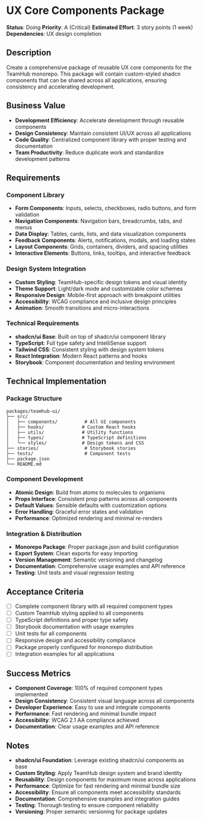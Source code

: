 # UX Core Components Package

**Status**: Doing
**Priority**: A (Critical)
**Estimated Effort**: 3 story points (1 week)
**Dependencies**: UX design completion

## Description

Create a comprehensive package of reusable UX core components for the TeamHub monorepo. This package will contain custom-styled shadcn components that can be shared across all applications, ensuring consistency and accelerating development.

## Business Value

- **Development Efficiency**: Accelerate development through reusable components
- **Design Consistency**: Maintain consistent UI/UX across all applications
- **Code Quality**: Centralized component library with proper testing and documentation
- **Team Productivity**: Reduce duplicate work and standardize development patterns

## Requirements

### Component Library

- **Form Components**: Inputs, selects, checkboxes, radio buttons, and form validation
- **Navigation Components**: Navigation bars, breadcrumbs, tabs, and menus
- **Data Display**: Tables, cards, lists, and data visualization components
- **Feedback Components**: Alerts, notifications, modals, and loading states
- **Layout Components**: Grids, containers, dividers, and spacing utilities
- **Interactive Elements**: Buttons, links, tooltips, and interactive feedback

### Design System Integration

- **Custom Styling**: TeamHub-specific design tokens and visual identity
- **Theme Support**: Light/dark mode and customizable color schemes
- **Responsive Design**: Mobile-first approach with breakpoint utilities
- **Accessibility**: WCAG compliance and inclusive design principles
- **Animation**: Smooth transitions and micro-interactions

### Technical Requirements

- **shadcn/ui Base**: Built on top of shadcn/ui component library
- **TypeScript**: Full type safety and IntelliSense support
- **Tailwind CSS**: Consistent styling with design system tokens
- **React Integration**: Modern React patterns and hooks
- **Storybook**: Component documentation and testing environment

## Technical Implementation

### Package Structure

```
packages/teamhub-ui/
├── src/
│   ├── components/          # All UI components
│   ├── hooks/              # Custom React hooks
│   ├── utils/              # Utility functions
│   ├── types/              # TypeScript definitions
│   └── styles/             # Design tokens and CSS
├── stories/                 # Storybook stories
├── tests/                   # Component tests
├── package.json
└── README.md
```

### Component Development

- **Atomic Design**: Build from atoms to molecules to organisms
- **Props Interface**: Consistent prop patterns across all components
- **Default Values**: Sensible defaults with customization options
- **Error Handling**: Graceful error states and validation
- **Performance**: Optimized rendering and minimal re-renders

### Integration & Distribution

- **Monorepo Package**: Proper package.json and build configuration
- **Export System**: Clean exports for easy importing
- **Version Management**: Semantic versioning and changelog
- **Documentation**: Comprehensive usage examples and API reference
- **Testing**: Unit tests and visual regression testing

## Acceptance Criteria

- [ ] Complete component library with all required component types
- [ ] Custom TeamHub styling applied to all components
- [ ] TypeScript definitions and proper type safety
- [ ] Storybook documentation with usage examples
- [ ] Unit tests for all components
- [ ] Responsive design and accessibility compliance
- [ ] Package properly configured for monorepo distribution
- [ ] Integration examples for all applications

## Success Metrics

- **Component Coverage**: 100% of required component types implemented
- **Design Consistency**: Consistent visual language across all components
- **Developer Experience**: Easy to use and integrate components
- **Performance**: Fast rendering and minimal bundle impact
- **Accessibility**: WCAG 2.1 AA compliance achieved
- **Documentation**: Clear usage examples and API reference

## Notes

- **shadcn/ui Foundation**: Leverage existing shadcn/ui components as base
- **Custom Styling**: Apply TeamHub design system and brand identity
- **Reusability**: Design components for maximum reuse across applications
- **Performance**: Optimize for fast rendering and minimal bundle size
- **Accessibility**: Ensure all components meet accessibility standards
- **Documentation**: Comprehensive examples and integration guides
- **Testing**: Thorough testing to ensure component reliability
- **Versioning**: Proper semantic versioning for package updates
